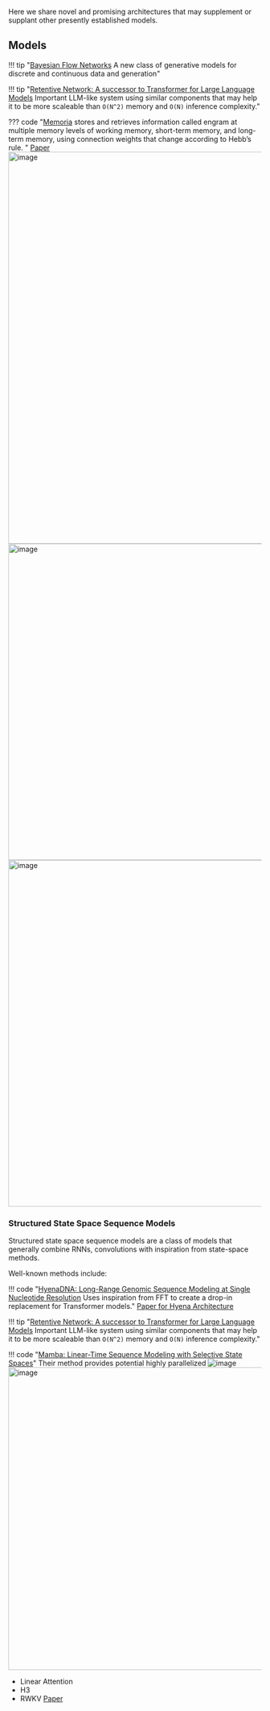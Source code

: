 Here we share novel and promising architectures that may supplement or supplant other presently established models.


## Models

!!! tip "[Bayesian Flow Networks](https://arxiv.org/pdf/2308.07037.pdf) A new class of generative models for discrete and continuous data and generation"


!!! tip "[Retentive Network: A successor to Transformer for Large Language Models](https://arxiv.org/pdf/2307.08621.pdf) Important LLM-like system using similar components that may help it to be more scaleable than `O(N^2)` memory and `O(N)` inference complexity."

??? code "[Memoria](https://github.com/cosmoquester/memoria) stores and retrieves information called engram at multiple memory levels of working memory, short-term memory, and long-term memory, using connection weights that change according to Hebb’s rule. "
    [Paper](https://arxiv.org/pdf/2310.03052.pdf)
    <img width="778" alt="image" src="https://github.com/ianderrington/genai/assets/76016868/2a0bc1b1-9409-45a3-b8b4-08d363619354">
    <img width="628" alt="image" src="https://github.com/ianderrington/genai/assets/76016868/a2cd82b8-b92a-446e-bc8f-95116dfe15ea">
    <img width="688" alt="image" src="https://github.com/ianderrington/genai/assets/76016868/fe79add1-6748-45d8-a187-1db22c74a185">


### Structured State Space Sequence Models
Structured state space sequence models are a class of models that generally combine RNNs, convolutions with inspiration from state-space methods.

Well-known methods include:


!!! code "[HyenaDNA: Long-Range Genomic Sequence Modeling at Single Nucleotide Resolution](https://github.com/HazyResearch/hyena-dna) Uses inspiration from FFT to create a drop-in replacement for Transformer models."
    [Paper for Hyena Architecture](https://arxiv.org/pdf/2302.10866.pdf)


!!! tip "[Retentive Network: A successor to Transformer for Large Language Models](https://arxiv.org/pdf/2307.08621.pdf) Important LLM-like system using similar components that may help it to be more scaleable than `O(N^2)` memory and `O(N)` inference complexity."


!!! code "[Mamba: Linear-Time Sequence Modeling with Selective State Spaces](https://github.com/state-spaces/mamba)"
    Their method provides potential highly parallelized
    ![image](https://github.com/ianderrington/genai/assets/76016868/6be90c7e-a135-4a05-bd2b-cd4344b5a61e)
    <img width="601" alt="image" src="https://github.com/ianderrington/genai/assets/76016868/a5db3865-79d3-4ea2-b729-ecd2b7afc9d5">

- Linear Attention
- H3
- RWKV
    [Paper](https://arxiv.org/pdf/2312.00752.pdf)
